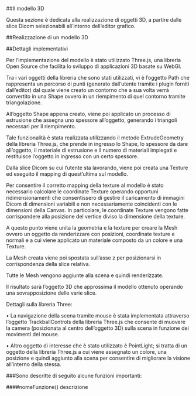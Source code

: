 ##Il modello 3D

Questa sezione è dedicata alla realizzazione di oggetti 3D, a partire dalle slice Dicom selezionabili all’interno dell’editor grafico.

##Realizzazione di un modello 3D



##Dettagli implementativi

Per l’implementazione del modello è stato utilizzato Three.js, una libreria Open Source che facilita lo sviluppo di applicazioni 3D basate su WebGl.

Tra i vari oggetti della libreria che sono stati utilizzati, vi è l’oggetto Path che rappresenta un percorso di punti (generato dall’utente tramite i plugin forniti dall’editor) dal quale viene creato un contorno che a sua volta verrà convertito in una Shape ovvero in un riempimento di quel contorno tramite triangolazione.

All’oggetto Shape appena creato, viene poi applicato un processo di estrusione che assegna uno spessore all’oggetto, generando i triangoli necessari per il riempimento.

Tale funzionalità è stata realizzata utilizzando il metodo ExtrudeGeometry della libreria Three.js, che prende in ingresso lo Shape, lo spessore da dare all’oggetto, il materiale di estrusione e il numero di materiali impiegati e restituisce l’oggetto in ingresso con un certo spessore.

Dalla slice Dicom su cui l’utente sta lavorando, viene poi creata una Texture ed eseguito il mapping di quest’ultima sul modello.

Per consentire il corretto mapping della texture al modello è stato necessario calcolare le coordinate Texture operando opportuni ridimensionamenti che consentissero di gestire il caricamento di immagini Dicom di dimensioni variabili e non necessariamente coincidenti con le dimensioni della Canvas.
In particolare, le coordinate Texture vengono fatte corrispondere alla posizione del vertice diviso la dimensione della texture.

A questo punto viene unita la geometria e la texture per creare la Mesh ovvero un oggetto da renderizzare con posizioni, coordinate texture e normali e a cui viene applicato un materiale composto da un colore e una Texture.

La Mesh creata viene poi spostata sull’asse z per posizionarsi in corrispondenza della slice relativa.

Tutte le Mesh vengono aggiunte alla scena e quindi renderizzate.

Il risultato sarà l’oggetto 3D che approssima il modello ottenuto operando una sovrapposizione delle varie slice.

Dettagli sulla libreria Three:

  • La navigazione della scena tramite mouse è stata implementata attraverso  l’oggetto TrackballControls della libreria Three.js che consente di muovere la camera (posizionata al centro dell’oggetto 3D) sulla scena in funzione dei movimenti del mouse.
  
  • Altro oggetto di interesse che è stato utilizzato è PointLight; si tratta di un oggetto della libreria Three.js a cui viene assegnato un colore, una posizione e quindi aggiunto alla scena per consentire di migliorare la visione all’interno della stessa.


###Sono descritte di seguito alcune funzioni importanti:

####nomeFunzione()
descrizione